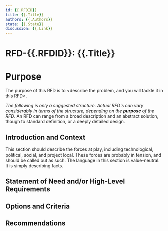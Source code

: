 ```yaml
---
id: {{.RFDID}}
title: {{.Title}}
authors: {{.Authors}}
state: {{.State}}
discussion: {{.Link}}
---
```


# RFD-{{.RFDID}}: {{.Title}}

# Purpose

The purpose of this RFD is to <describe the problem, and you will tackle it in this RFD>.

*The following is only a suggested structure. Actual RFD's can vary considerably in terms of the structure, depending on the **purpose** of the RFD*. An RFD can range from a broad description and an abstract solution, though to standard definition, or a deeply detailed design.

## Introduction and Context

This section should describe the forces at play, including technological, political, social, and project local. These forces are probably in tension, and should be called out as such. The language in this section is value-neutral. It is simply describing facts.

## Statement of Need and/or High-Level Requirements

## Options and Criteria


## Recommendations